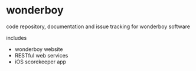 # wonderboy

code repository, documentation and issue tracking for wonderboy software 

includes
- wonderboy website
- RESTful web services
- iOS scorekeeper app
